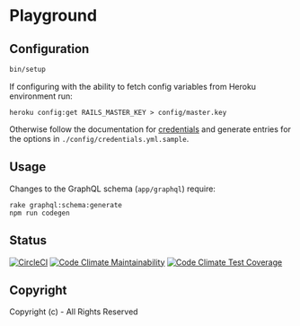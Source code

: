 # Playground

## Configuration

```bash
bin/setup
```

If configuring with the ability to fetch config variables from Heroku environment run:

```
heroku config:get RAILS_MASTER_KEY > config/master.key
```

Otherwise follow the documentation for [credentials](https://guides.rubyonrails.org/security.html#custom-credentials) and generate entries for the options in `./config/credentials.yml.sample`.

## Usage

Changes to the GraphQL schema (`app/graphql`) require:

```
rake graphql:schema:generate
npm run codegen
```

## Status

[![CircleCI](https://circleci.com/gh/ksylvest/playground.svg?style=svg)](https://circleci.com/gh/ksylvest/playground)
[![Code Climate Maintainability](https://api.codeclimate.com/v1/badges/e4985e8f24d8b27623ba/maintainability)](https://codeclimate.com/github/ksylvest/playground/maintainability)
[![Code Climate Test Coverage](https://api.codeclimate.com/v1/badges/e4985e8f24d8b27623ba/test_coverage)](https://codeclimate.com/github/ksylvest/playground/test_coverage)

## Copyright

Copyright (c) - All Rights Reserved
